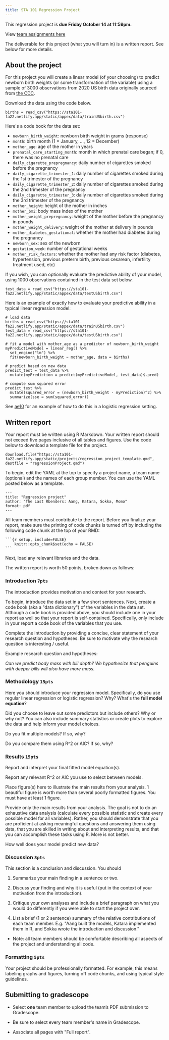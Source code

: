 ```yaml
---
title: STA 101 Regression Project
---
```


This regression project is **due Friday October 14 at 11:59pm.**

View [team assignments here](https://duke.box.com/s/gigjvdrogsh8nur2tag78n6gmb4ey0hk)

The deliverable for this project (what you will turn in) is a written report. See below for more details.

## About the project

For this project you will create a linear model (of your choosing) to predict newborn birth weights (or some transformation of the variable) using a sample of 3000 observations from 2020 US birth data originally sourced from [the CDC](https://www.cdc.gov/nchs/data_access/vitalstatsonline.htm).

Download the data using the code below.

```
births = read_csv("https://sta101-fa22.netlify.app/static/appex/data/trainUSbirth.csv")
```

Here's a code book for the data set:


- `newborn_birth_weight`: newborn birth weight in grams (response)
- `month`: birth month (1 = January, …, 12 = December)
- `mother_age`: age of the mother in years
- `prenatal_care_starting_month`: month in which prenatal care began; if 0, there was no prenatal care
- `daily_cigarette_prepregnancy`: daily number of cigarettes smoked before the pregnancy
- `daily_cigarette_trimester_1`: daily number of cigarettes smoked during the 1st trimester of the pregnancy
- `daily_cigarette_trimester_2`: daily number of cigarettes smoked during the 2nd trimester of the pregnancy
- `daily_cigarette_trimester_3`: daily number of cigarettes smoked during the 3rd trimester of the pregnancy
- `mother_height`: height of the mother in inches
- `mother_bmi`: body mass index of the mother
- `mother_weight_prepregnancy`: weight of the mother before the pregnancy in pounds
- `mother_weight_delivery`: weight of the mother at delivery in pounds
- `mother_diabetes_gestational`: whether the mother had diabetes during the pregnancy
- `newborn_sex`: sex of the newborn
- `gestation_week`: number of gestational weeks
- `mother_risk_factors`: whether the mother had any risk factor (diabetes, hypertension, previous preterm birth, previous cesarean, infertility treatment used, etc)

If you wish, you can optionally evaluate the predictive ability of your model, using 1000 observations contained in the test data set below.

```
test_data = read_csv("https://sta101-fa22.netlify.app/static/appex/data/testUSbirth.csv")
```

Here is an example of exactly how to evaluate your predictive ability in a typical linear regression model:

```
# load data
births = read_csv("https://sta101-fa22.netlify.app/static/appex/data/trainUSbirth.csv")
test_data = read_csv("https://sta101-fa22.netlify.app/static/appex/data/testUSbirth.csv")

# fit a model with mother_age as a predictor of newborn_birth_weight
myPredictiveModel = linear_reg() %>%
  set_engine("lm") %>%
  fit(newborn_birth_weight ~ mother_age, data = births)

# predict based on new data
predict_test = test_data %>%
  mutate(myPrediction = predict(myPredictiveModel, test_data)$.pred) 

# compute sum squared error
predict_test %>%
  mutate(squared_error = (newborn_birth_weight - myPrediction)^2) %>%
  summarize(sse = sum(squared_error))

```

See [ae10]() for an example of how to do this in a logistic regression setting.

## Written report

Your report must be written using R Markdown. Your written report should not exceed five pages inclusive of all tables and figures. Use the code below to download a template file for the project.

```
download.file("https://sta101-fa22.netlify.app/static/projects/regression_project_template.qmd",
destfile = "regressionProject.qmd")
```

To begin, edit the YAML at the top to specify a project name, a team name (optional) and the names of each group member. You can use the YAML posted below as a template.

```
---
title: "Regression project"
author: "The Last Rbenders: Aang, Katara, Sokka, Momo"
format: pdf
---
```

All team members must contribute to the report. Before you finalize your report, make sure the printing of code chunks is turned off by including the following code chunk at the top of your RMD:

    ```{r setup, include=FALSE}
        knitr::opts_chunk$set(echo = FALSE)
    ```


Next, load any relevant libraries and the data.

The written report is worth 50 points, broken down as follows:

### Introduction `7pts`

The introduction provides motivation and context for your research.

To begin, introduce the data set in a few short sentences. Next, create a code book (aka a "data dictionary") of the variables in the data set. Although a code book is provided above, you should include one in your report as well so that your report is self-contained. Specifically, only include in your report a code book of the variables that you use.

Complete the introduction by providing a concise, clear statement of your research question and hypotheses. Be sure to motivate why the research question is interesting / useful.

Example research question and hypotheses:

*Can we predict body mass with bill depth? We hypothesize that penguins with deeper bills will also have more mass.*

### Methodology `15pts`

Here you should introduce your regression model. Specifically, do you use regular linear regression or logistic regression? Why? What's the **full model equation**?

Did you choose to leave out some predictors but include others? Why or why not? You can also include summary statistics or create plots to explore the data and help inform your model choices.

Do you fit multiple models? If so, why?

Do you compare them using R^2 or AIC? If so, why?


### Results `15pts`

Report and interpret your final fitted model equation(s).

Report any relevant R^2 or AIC you use to select between models.

Place figure(s) here to illustrate the main results from your analysis. 1 beautiful figure is worth more than several poorly formatted figures. You must have at least 1 figure.

Provide only the main results from your analysis. The goal is not to do an exhaustive data analysis (calculate every possible statistic and create every possible model for all variables). Rather, you should demonstrate that you are proficient at asking meaningful questions and answering them using data, that you are skilled in writing about and interpreting results, and that you can accomplish these tasks using R. More is not better.

How well does your model predict new data?

### Discussion `8pts`

This section is a conclusion and discussion. You should 

1. Summarize your main finding in a sentence or two.

2. Discuss your finding and why it is useful (put in the context of your motivation from the introduction).

3. Critique your own analyses and include a brief paragraph on what you would do differently if you were able to start the project over.

4. List a brief (1 or 2 sentence) summary of the relative contributions of each team member. E.g. "Aang built the models, Katara implemented them in R, and Sokka wrote the introduction and discussion." 

- Note: all team members should be comfortable describing all aspects of the project and understanding all code.

### Formatting `5pts`

Your project should be professionally formatted. For example, this means labeling graphs and figures, turning off code chunks, and using typical style guidelines.

## Submitting to gradescope

- Select **one** team member to upload the team’s PDF submission to Gradescope.

- Be sure to select every team member's name in  Gradescope.

- Associate all pages with "Full report".
